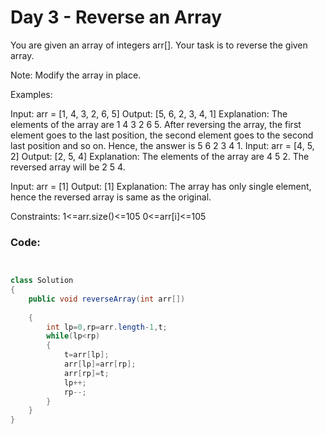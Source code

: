 # Day 3 - Reverse an Array

You are given an array of integers arr[]. Your task is to reverse the given array.

Note: Modify the array in place.

Examples:


Input: arr = [1, 4, 3, 2, 6, 5]
Output: [5, 6, 2, 3, 4, 1]
Explanation: The elements of the array are 1 4 3 2 6 5. After reversing the array, the first element goes to the last position, the second element goes to the second last position and so on. Hence, the answer is 5 6 2 3 4 1.
Input: arr = [4, 5, 2]
Output: [2, 5, 4]
Explanation: The elements of the array are 4 5 2. The reversed array will be 2 5 4.

Input: arr = [1]
Output: [1]
Explanation: The array has only single element, hence the reversed array is same as the original.

Constraints:
1<=arr.size()<=105
0<=arr[i]<=105

### Code:
```java


class Solution 
{
    public void reverseArray(int arr[])
    
    {
        int lp=0,rp=arr.length-1,t;
        while(lp<rp)
        {
            t=arr[lp];
            arr[lp]=arr[rp];
            arr[rp]=t;
            lp++;
            rp--;
        }
    }
}
```